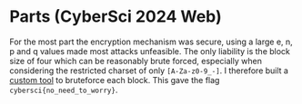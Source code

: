 # Parts (CyberSci 2024 Web)

For the most part the encryption mechanism was secure, using a large e, n, p and q values made most attacks unfeasible. The only liability is the block size of four which can be reasonably brute forced, especially when considering the restricted charset of only `[A-Za-z0-9_-]`. I therefore built a [custom tool](rsa_bruteforce_tool.py) to bruteforce each block. This gave the flag `cybersci{no_need_to_worry}`.
